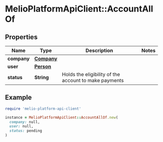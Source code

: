 # MelioPlatformApiClient::AccountAllOf

## Properties

| Name | Type | Description | Notes |
| ---- | ---- | ----------- | ----- |
| **company** | [**Company**](Company.md) |  |  |
| **user** | [**Person**](Person.md) |  |  |
| **status** | **String** | Holds the eligibility of the account to make payments |  |

## Example

```ruby
require 'melio-platform-api-client'

instance = MelioPlatformApiClient::AccountAllOf.new(
  company: null,
  user: null,
  status: pending
)
```

